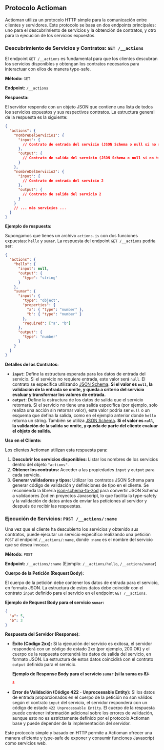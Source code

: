 ## Protocolo Actioman

Actioman utiliza un protocolo HTTP simple para la comunicación entre clientes y servidores. Este protocolo se basa en dos endpoints principales: uno para el descubrimiento de servicios y la obtención de contratos, y otro para la ejecución de los servicios expuestos.

### Descubrimiento de Servicios y Contratos: `GET /__actions`

El endpoint `GET /__actions` es fundamental para que los clientes descubran los servicios disponibles y obtengan los contratos necesarios para interactuar con ellos de manera type-safe.

**Método:** `GET`

**Endpoint:** `/__actions`

**Respuesta:**

El servidor responde con un objeto JSON que contiene una lista de todos los servicios expuestos y sus respectivos contratos. La estructura general de la respuesta es la siguiente:

```json
{
  "actions": {
    "nombreDelServicio1": {
      "input": {
        // Contrato de entrada del servicio (JSON Schema o null si no requiere entrada)
      },
      "output": {
        // Contrato de salida del servicio (JSON Schema o null si no tiene salida específica)
      }
    },
    "nombreDelServicio2": {
      "input": {
        // Contrato de entrada del servicio 2
      },
      "output": {
        // Contrato de salida del servicio 2
      }
    }
    // ... más servicios ...
  }
}
```

**Ejemplo de respuesta:**

Supongamos que tienes un archivo `actions.js` con dos funciones expuestas: `hello` y `sumar`. La respuesta del endpoint `GET /__actions` podría ser:

```json
{
  "actions": {
    "hello": {
      "input": null,
      "output": {
        "type": "string"
      }
    },
    "sumar": {
      "input": {
        "type": "object",
        "properties": {
          "a": { "type": "number" },
          "b": { "type": "number" }
        },
        "required": ["a", "b"]
      },
      "output": {
        "type": "number"
      }
    }
  }
}
```

**Detalles de los Contratos:**

- **`input`**: Define la estructura esperada para los datos de entrada del servicio. Si el servicio no requiere entrada, este valor será `null`. El contrato se especifica utilizando [JSON Schema](https://json-schema.org/). **Si el valor es `null`, la validación de la entrada se omite, y queda a criterio del servicio evaluar y transformar los valores de entrada.**
- **`output`**: Define la estructura de los datos de salida que el servicio retornará. Si el servicio no tiene una salida específica (por ejemplo, solo realiza una acción sin retornar valor), este valor podría ser `null` o un esquema que defina la salida, como en el ejemplo anterior donde `hello` retorna un string. También se utiliza [JSON Schema](https://json-schema.org/). **Si el valor es `null`, la validación de la salida se omite, y queda de parte del cliente evaluar el objeto de salida.**

**Uso en el Cliente:**

Los clientes Actioman utilizan esta respuesta para:

1. **Descubrir los servicios disponibles:** Listar los nombres de los servicios dentro del objeto `"actions"`.
2. **Obtener los contratos:** Acceder a las propiedades `input` y `output` para cada servicio.
3. **Generar validadores y tipos:** Utilizar los contratos JSON Schema para generar código de validación y definiciones de tipo en el cliente. Se recomienda la librería [json-schema-to-zod](https://www.npmjs.com/package/json-schema-to-zod) para convertir JSON Schema a validadores Zod en proyectos Javascript, lo que facilita la type-safety y la validación de datos antes de enviar las peticiones al servidor y después de recibir las respuestas.

### Ejecución de Servicios: `POST /__actions/:name`

Una vez que el cliente ha descubierto los servicios y obtenido sus contratos, puede ejecutar un servicio específico realizando una petición `POST` al endpoint `/__actions/:name`, donde `:name` es el nombre del servicio que se desea invocar.

**Método:** `POST`

**Endpoint:** `/__actions/:name` (Ejemplo: `/__actions/hello`, `/__actions/sumar`)

**Cuerpo de la Petición (Request Body):**

El cuerpo de la petición debe contener los datos de entrada para el servicio, en formato JSON. La estructura de estos datos debe coincidir con el contrato `input` definido para el servicio en el endpoint `GET /__actions`.

**Ejemplo de Request Body para el servicio `sumar`:**

```json
{
  "a": 5,
  "b": 3
}
```

**Respuesta del Servidor (Response):**

- **Éxito (Código 2xx):** Si la ejecución del servicio es exitosa, el servidor responderá con un código de estado 2xx (por ejemplo, 200 OK) y el cuerpo de la respuesta contendrá los datos de salida del servicio, en formato JSON. La estructura de estos datos coincidirá con el contrato `output` definido para el servicio.

  **Ejemplo de Response Body para el servicio `sumar` (si la suma es 8):**

  ```json
  8
  ```

- **Error de Validación (Código 422 - Unprocessable Entity):** Si los datos de entrada proporcionados en el cuerpo de la petición no son válidos según el contrato `input` del servicio, el servidor responderá con un código de estado `422 Unprocessable Entity`. El cuerpo de la respuesta puede contener información adicional sobre los errores de validación, aunque esto no es estrictamente definido por el protocolo Actioman base y puede depender de la implementación del servidor.

Este protocolo simple y basado en HTTP permite a Actioman ofrecer una manera eficiente y type-safe de exponer y consumir funciones Javascript como servicios web.
